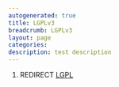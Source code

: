 ```yaml
---
autogenerated: true
title: LGPLv3
breadcrumb: LGPLv3
layout: page
categories: 
description: test description
---
```


1.  REDIRECT [LGPL](LGPL )
